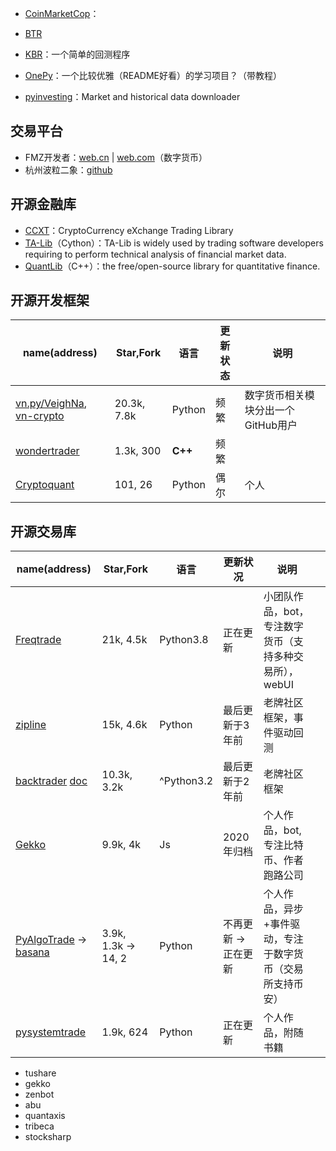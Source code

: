 + [CoinMarketCop](https://coinmarketcap.com/)：
+ [BTR](https://backtest-rookies.com/)



+ [KBR](https://github.com/kerwinyc/kbt_)：一个简单的回测程序
+ [OnePy](https://github.com/Chandlercjy/OnePy)：一个比较优雅（README好看）的学习项目？（带教程）
+ [pyinvesting](https://github.com/crapher/pyinvesting)：Market and historical data downloader

## 交易平台

+ FMZ开发者：[web.cn](https://www.fmz.cn/) | [web.com](https://www.fmz.com/)（数字货币）
+ 杭州波粒二象：[github](https://github.com/yutiansut/QUANTAXIS)

## 开源金融库

+ [CCXT](https://github.com/ccxt/ccxt)：CryptoCurrency eXchange Trading Library
+ [TA-Lib](https://github.com/TA-Lib/ta-lib-python)（Cython）：TA-Lib is widely used by trading software developers requiring to perform technical analysis of financial market data.
+ [QuantLib](https://github.com/lballabio/QuantLib)（C++）：the free/open-source library for quantitative finance.

## 开源开发框架

| name(address)                                                                       | Star,Fork   | 语言    | 更新状态 | 说明                         |
| ----------------------------------------------------------------------------------- | ----------- | ------- | -------- | ---------------------------- |
| [vn.py/VeighNa](https://github.com/vnpy), [vn-crypto](https://github.com/vn-crypto) | 20.3k, 7.8k | Python  | 频繁     | 数字货币相关模块分出一个GitHub用户 |
| [wondertrader](https://github.com/wondertrader)                                     | 1.3k, 300   | **C++** | 频繁     |                              |
| [Cryptoquant](https://github.com/studyquant/cryptoquant)                            | 101, 26     | Python  | 偶尔     | 个人                         |

## 开源交易库

| name(address)                                                                                      | Star,Fork           | 语言       | 更新状况             | 说明                                                      |     |
| -------------------------------------------------------------------------------------------------- | ------------------- | ---------- | -------------------- | --------------------------------------------------------- | --- |
| [Freqtrade](https://github.com/freqtrade/freqtrade)                                                | 21k, 4.5k           | Python3.8  | 正在更新             | 小团队作品，bot，专注数字货币（支持多种交易所），webUI    |     |
| [zipline](https://github.com/quantopian/zipline)                                                   | 15k, 4.6k           | Python     | 最后更新于3年前      | 老牌社区框架，事件驱动回测                                |     |
| [backtrader](https://github.com/mementum/backtrader) [doc](https://www.backtrader.com/)            | 10.3k, 3.2k         | ^Python3.2 | 最后更新于2年前      | 老牌社区框架                                              |     |
| [Gekko](https://github.com/askmike/gekko)                                                          | 9.9k, 4k            | Js         | 2020年归档           | 个人作品，bot, 专注比特币、作者跑路公司                   |     |
| [PyAlgoTrade](https://github.com/gbeced/pyalgotrade) -> [basana](https://github.com/gbeced/basana) | 3.9k, 1.3k -> 14, 2 | Python     | 不再更新 -> 正在更新 | 个人作品，异步+事件驱动，专注于数字货币（交易所支持币安） |     |
| [pysystemtrade](https://github.com/robcarver17/pysystemtrade)                                      | 1.9k, 624           | Python     | 正在更新             | 个人作品，附随书籍                                        |     |


+ tushare
+ gekko
+ zenbot
+ abu
+ quantaxis
+ tribeca
+ stocksharp